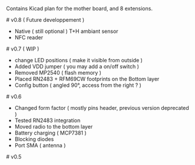 Contains Kicad plan for the mother board, and 8 extensions.

# v0.8 ( Future developpement )
- Native ( still optional ) T+H ambiant sensor
- NFC reader

# v0.7 ( WIP )
- change LED positions ( make it visible from outside )
- Added VDD jumper ( you may add a on/off switch )
- Removed MP2540 ( flash memory )
- Placed RN2483 + RFM69CW footprints on the Bottom layer
- Config button ( angled 90°, access from the right ? )


# v0.6
- Changed form factor ( mostly pins header, previous version deprecated )
- Tested RN2483 integration
- Moved radio to the bottom layer
- Battery charging ( MCP7381 )
- Blocking diodes
- Port SMA ( antenna )

# v0.5

	
